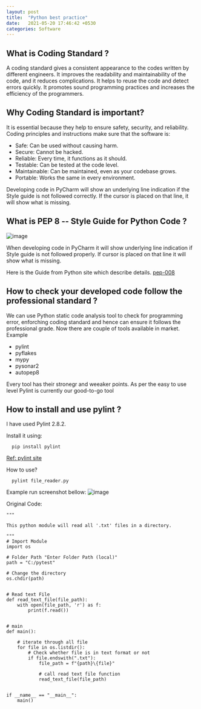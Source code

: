 ```yaml
---
layout: post
title:  "Python best practice"
date:   2021-05-20 17:46:42 +0530
categories: Software
---
```


## What is Coding Standard ?

A coding standard gives a consistent appearance to the codes written by different engineers. It improves the readability and maintainability of the code, and it reduces complications. It helps to reuse the code and detect errors quickly. It promotes sound programming practices and increases the efficiency of the programmers.

## Why Coding Standard is important?

It is essential because they help to ensure safety, security, and reliability. Coding principles and instructions make sure that the software is:

- Safe: Can be used without causing harm.
- Secure: Cannot be hacked.
- Reliable: Every time, it functions as it should.
- Testable: Can be tested at the code level.
- Maintainable: Can be maintained, even as your codebase grows.
- Portable: Works the same in every environment.

Developing code in PyCharm will show an underlying line indication if the Style guide is not followed correctly. If the cursor is placed on that line, it will show what is missing.

## What is PEP 8 -- Style Guide for Python Code ?

![image](https://user-images.githubusercontent.com/39100362/119229754-010a9c00-bb37-11eb-9041-f2c8a0c1fe70.png)

When developing code in PyCharm it will show underlying line indication if Style guide is not followed properly. If cursor is placed on that line it will show what is missing.

Here is the Guide from Python site which describe details. [pep-008](https://www.python.org/dev/peps/pep-0008/)

## How to check your developed code follow the professional standard ?

We can use Python static code analysis tool to check for programming error, enforching coding standard and hence can ensure it follows the professional grade. 
Now there are couple of tools available in market. Example 
- pylint
- pyflakes
- mypy
- pysonar2
- autopep8

Every tool has their stronegr and weeaker points.
As per the easy to use level Pylint is currently our good-to-go tool

## How to install and use pylint ?

I have used Pylint 2.8.2. 

Install it using:
```
  pip install pylint
```  
[Ref: pylint site](https://pypi.org/project/pylint/)

How to use?
```
  pylint file_reader.py
```
Example run screenshot bellow:
![image](https://user-images.githubusercontent.com/39100362/119237671-a3d51180-bb5b-11eb-830c-b36578bd152e.png)

Original Code:
```
"""

This python module will read all '.txt' files in a directory.

"""
# Import Module
import os

# Folder Path "Enter Folder Path (local)"
path = "C:/pytest"

# Change the directory
os.chdir(path)


# Read text File
def read_text_file(file_path):
	with open(file_path, 'r') as f:
		print(f.read())


# main
def main():

	# iterate through all file
	for file in os.listdir():
		# Check whether file is in text format or not
		if file.endswith(".txt"):
			file_path = f"{path}\{file}"

			# call read text file function
			read_text_file(file_path)


if __name__ == "__main__":
	main()
```
  


